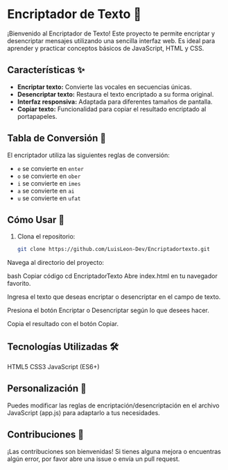 # Encriptador de Texto 🔐

¡Bienvenido al Encriptador de Texto! Este proyecto te permite encriptar y desencriptar mensajes utilizando una sencilla interfaz web. Es ideal para aprender y practicar conceptos básicos de JavaScript, HTML y CSS.

## Características ✨

- **Encriptar texto:** Convierte las vocales en secuencias únicas.
- **Desencriptar texto:** Restaura el texto encriptado a su forma original.
- **Interfaz responsiva:** Adaptada para diferentes tamaños de pantalla.
- **Copiar texto:** Funcionalidad para copiar el resultado encriptado al portapapeles.

## Tabla de Conversión 🔄

El encriptador utiliza las siguientes reglas de conversión:

- `e` se convierte en `enter`
- `o` se convierte en `ober`
- `i` se convierte en `imes`
- `a` se convierte en `ai`
- `u` se convierte en `ufat`


## Cómo Usar 🚀

1. Clona el repositorio:
   ```bash
   git clone https://github.com/LuisLeon-Dev/Encriptadortexto.git
Navega al directorio del proyecto:

bash
Copiar código
cd EncriptadorTexto
Abre index.html en tu navegador favorito.

Ingresa el texto que deseas encriptar o desencriptar en el campo de texto.

Presiona el botón Encriptar o Desencriptar según lo que desees hacer.

Copia el resultado con el botón Copiar.

## Tecnologías Utilizadas 🛠️
HTML5
CSS3
JavaScript (ES6+)

## Personalización 🎨
Puedes modificar las reglas de encriptación/desencriptación en el archivo JavaScript (app.js) para adaptarlo a tus necesidades.

## Contribuciones 🤝
¡Las contribuciones son bienvenidas! Si tienes alguna mejora o encuentras algún error, por favor abre una issue o envía un pull request.



